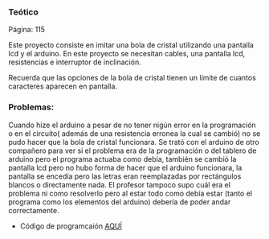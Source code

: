 ### Teótico
Página: 115

 Este proyecto consiste en imitar una bola de cristal utilizando una pantalla lcd y el arduino. En este proyecto se necesitan cables, una pantalla lcd,
 resistencias e interruptor de inclinación. 
 
 Recuerda que las opciones de la bola de cristal tienen un límite de cuantos caracteres aparecen en pantalla.
 
 ### Problemas:
 
 Cuando hize el arduino a pesar de no tener nigún error en la programación o en el circuito( además de una resistencia erronea la cual se cambió) no se pudo
 hacer que la bola de cristal funcionara. Se trató con el arduino de otro compañero para ver si el problema era de la programación o del tablero de arduino pero el programa 
 actuaba como debía, también se cambió la pantalla lcd pero no hubo forma de hacer que el arduino funcionara, la pantalla se encedía pero las letras eran reemplazadas por rectángulos blancos
 o directamente nada. El profesor tampoco supo cuál era el problema ni como resolverlo pero al estar todo como debía estar (tanto el programa como los elementos del arduino) debería
 de poder andar correctamente. 
 
 - Código de programcaión [AQUÍ](https://github.com/jjksimp/arduino/blob/main/Bola_de_cristal.ino) 
